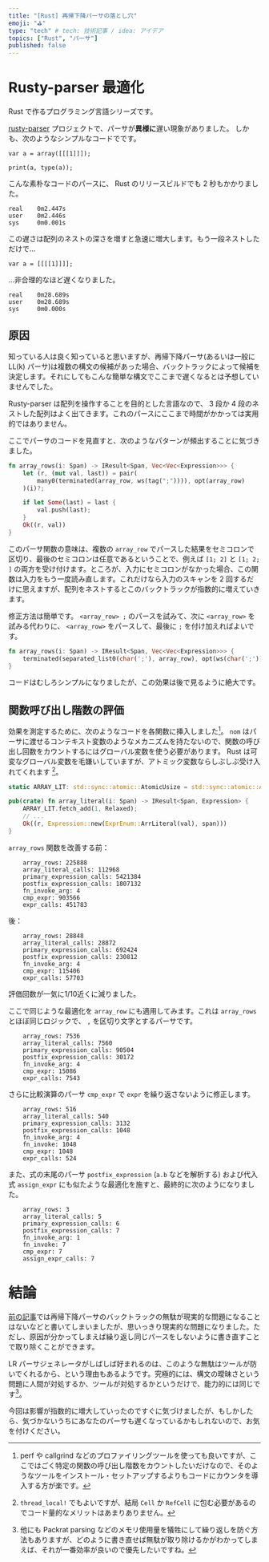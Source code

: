 ```yaml
---
title: "[Rust] 再帰下降パーサの落とし穴"
emoji: "⛳"
type: "tech" # tech: 技術記事 / idea: アイデア
topics: ["Rust", "パーサ"]
published: false
---
```


# Rusty-parser 最適化

Rust で作るプログラミング言語シリーズです。

[rusty-parser](https://github.com/msakuta/rusty-parser) プロジェクトで、パーサが**異様に**遅い現象がありました。
しかも、次のようなシンプルなコードでです。

```
var a = array([[[1]]]);

print(a, type(a));
```

こんな素朴なコードのパースに、 Rust のリリースビルドでも 2 秒もかかりました。

```
real    0m2.447s
user    0m2.446s
sys     0m0.001s
```

この遅さは配列のネストの深さを増すと急速に増大します。もう一段ネストしただけで...

```
var a = [[[[1]]]];
```

...非合理的なほど遅くなりました。

```
real    0m28.689s
user    0m28.689s
sys     0m0.000s
```

## 原因

知っている人は良く知っていると思いますが、再帰下降パーサ(あるいは一般に LL(k) パーサ)は複数の構文の候補があった場合、バックトラックによって候補を決定します。それにしてもこんな簡単な構文でここまで遅くなるとは予想していませんでした。

Rusty-parser は配列を操作することを目的とした言語なので、 3 段か 4 段のネストした配列はよく出てきます。これのパースにここまで時間がかかっては実用的ではありません。

ここでパーサのコードを見直すと、次のようなパターンが頻出することに気づきました。

```rust
fn array_rows(i: Span) -> IResult<Span, Vec<Vec<Expression>>> {
    let (r, (mut val, last)) = pair(
        many0(terminated(array_row, ws(tag(";")))), opt(array_row)
    )(i)?;

    if let Some(last) = last {
        val.push(last);
    }
    Ok((r, val))
}
```

このパーサ関数の意味は、複数の `array_row` でパースした結果をセミコロンで区切り、最後のセミコロンは任意であるということで、例えば `[1; 2]` と `[1; 2; ]` の両方を受け付けます。ところが、入力にセミコロンがなかった場合、この関数は入力をもう一度読み直します。これだけなら入力のスキャンを 2 回するだけに思えますが、配列をネストするとこのバックトラックが指数的に増えていきます。

修正方法は簡単です。 `<array_row> ;` のパースを試みて、次に `<array_row>` を試みる代わりに、 `<array_row>` をパースして、最後に `;` を付け加えればよいです。

```rust
fn array_rows(i: Span) -> IResult<Span, Vec<Vec<Expression>>> {
    terminated(separated_list0(char(';'), array_row), opt(ws(char(';'))))(i)
}
```

コードはむしろシンプルになりましたが、この効果は後で見るように絶大です。


## 関数呼び出し階数の評価

効果を測定するために、次のようなコードを各関数に挿入しました[^1]。 `nom` はパーサに渡せるコンテキスト変数のようなメカニズムを持たないので、関数の呼び出し回数をカウントするにはグローバル変数を使う必要があります。 Rust は可変なグローバル変数を毛嫌いしていますが、アトミック変数ならしぶしぶ受け入れてくれます [^2]。

[^1]: perf や callgrind などのプロファイリングツールを使っても良いですが、ここではごく特定の関数の呼び出し階数をカウントしたいだけなので、そのようなツールをインストール・セットアップするよりもコードにカウンタを導入する方が楽です。

[^2]: `thread_local!` でもよいですが、結局 `Cell` か `RefCell` に包む必要があるのでコード量的なメリットはあまりありません。

```rust
static ARRAY_LIT: std::sync::atomic::AtomicUsize = std::sync::atomic::AtomicUsize::new(0);

pub(crate) fn array_literal(i: Span) -> IResult<Span, Expression> {
    ARRAY_LIT.fetch_add(1, Relaxed);
    // ...
    Ok((r, Expression::new(ExprEnum::ArrLiteral(val), span)))
}
```

`array_rows` 関数を改善する前：

```
    array_rows: 225888
    array_literal_calls: 112968
    primary_expression_calls: 5421384
    postfix_expression_calls: 1807132
    fn_invoke_arg: 4
    cmp_expr: 903566
    expr_calls: 451783
```

後：

```
    array_rows: 28848
    array_literal_calls: 28872
    primary_expression_calls: 692424
    postfix_expression_calls: 230812
    fn_invoke_arg: 4
    cmp_expr: 115406
    expr_calls: 57703
```

評価回数が一気に1/10近くに減りました。

ここで同じような最適化を `array_row` にも適用してみます。これは `array_rows` とほぼ同じロジックで、 `,` を区切り文字とするパーサです。

```
    array_rows: 7536
    array_literal_calls: 7560
    primary_expression_calls: 90504
    postfix_expression_calls: 30172
    fn_invoke_arg: 4
    cmp_expr: 15086
    expr_calls: 7543
```

さらに比較演算のパーサ `cmp_expr` で `expr` を繰り返さないように修正します。

```
    array_rows: 516
    array_literal_calls: 540
    primary_expression_calls: 3132
    postfix_expression_calls: 1048
    fn_invoke_arg: 4
    fn_invoke: 1048
    cmp_expr: 1048
    expr_calls: 524
```

また、式の末尾のパーサ `postfix_expression` (`a.b` などを解析する) および代入式 `assign_expr` にも似たような最適化を施すと、最終的に次のようになりました。

```
    array_rows: 3
    array_literal_calls: 5
    primary_expression_calls: 6
    postfix_expression_calls: 7
    fn_invoke_arg: 1
    fn_invoke: 7
    cmp_expr: 7
    assign_expr_calls: 7
```

# 結論

[前の記事](https://zenn.dev/msakuta/articles/82dce9d55417a3)では再帰下降パーサのバックトラックの無駄が現実的な問題になることはないなどと書いてしまいましたが、思いっきり現実的な問題になりました。ただし、原因が分かってしまえば繰り返し同じパースをしないように書き直すことで取り除くことができます。

LR パーサジェネレータがしばしば好まれるのは、このような無駄はツールが防いでくれるから、という理由もあるようです。究極的には、構文の曖昧さという問題に人間が対処するか、ツールが対処するかというだけで、能力的には同じです[^3]。

[^3]: 他にも Packrat parsing などのメモリ使用量を犠牲にして繰り返しを防ぐ方法もありますが、どのように書き直せば無駄が取り除けるかがわかってしまえば、それが一番効率が良いので優先したいですね。

今回は影響が指数的に増大していったのですぐに気づけましたが、もしかしたら、気づかないうちにあなたのパーサも遅くなっているかもしれないので、お気を付けください。
